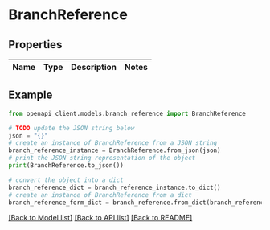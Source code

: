 # BranchReference


## Properties

Name | Type | Description | Notes
------------ | ------------- | ------------- | -------------

## Example

```python
from openapi_client.models.branch_reference import BranchReference

# TODO update the JSON string below
json = "{}"
# create an instance of BranchReference from a JSON string
branch_reference_instance = BranchReference.from_json(json)
# print the JSON string representation of the object
print(BranchReference.to_json())

# convert the object into a dict
branch_reference_dict = branch_reference_instance.to_dict()
# create an instance of BranchReference from a dict
branch_reference_form_dict = branch_reference.from_dict(branch_reference_dict)
```
[[Back to Model list]](../README.md#documentation-for-models) [[Back to API list]](../README.md#documentation-for-api-endpoints) [[Back to README]](../README.md)



